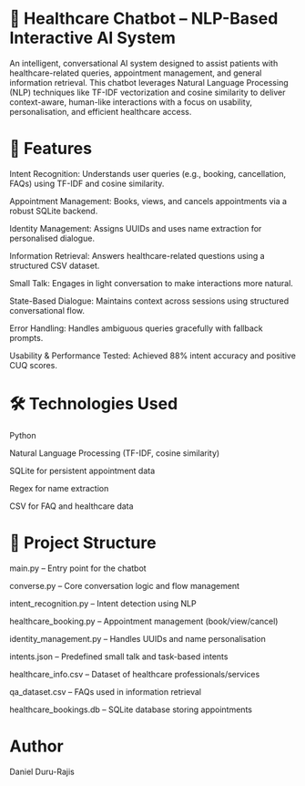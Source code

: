 # 🏥 Healthcare Chatbot – NLP-Based Interactive AI System #
An intelligent, conversational AI system designed to assist patients with healthcare-related queries, appointment management, and general information retrieval. This chatbot leverages Natural Language Processing (NLP) techniques like TF-IDF vectorization and cosine similarity to deliver context-aware, human-like interactions with a focus on usability, personalisation, and efficient healthcare access.

# 🚀 Features #

Intent Recognition: Understands user queries (e.g., booking, cancellation, FAQs) using TF-IDF and cosine similarity.

Appointment Management: Books, views, and cancels appointments via a robust SQLite backend.

Identity Management: Assigns UUIDs and uses name extraction for personalised dialogue.

Information Retrieval: Answers healthcare-related questions using a structured CSV dataset.

Small Talk: Engages in light conversation to make interactions more natural.

State-Based Dialogue: Maintains context across sessions using structured conversational flow.

Error Handling: Handles ambiguous queries gracefully with fallback prompts.

Usability & Performance Tested: Achieved 88% intent accuracy and positive CUQ scores.

# 🛠️ Technologies Used #
Python

Natural Language Processing (TF-IDF, cosine similarity)

SQLite for persistent appointment data

Regex for name extraction

CSV for FAQ and healthcare data

# 📁 Project Structure
main.py – Entry point for the chatbot

converse.py – Core conversation logic and flow management

intent_recognition.py – Intent detection using NLP

healthcare_booking.py – Appointment management (book/view/cancel)

identity_management.py – Handles UUIDs and name personalisation

intents.json – Predefined small talk and task-based intents

healthcare_info.csv – Dataset of healthcare professionals/services

qa_dataset.csv – FAQs used in information retrieval

healthcare_bookings.db – SQLite database storing appointments

# Author
Daniel Duru-Rajis



